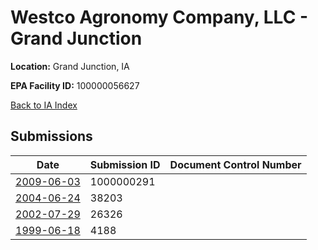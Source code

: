# Westco Agronomy Company, LLC - Grand Junction

**Location:** Grand Junction, IA

**EPA Facility ID:** 100000056627

[Back to IA Index](../../index.md)

## Submissions

| Date | Submission ID | Document Control Number |
|------|--------------|-------------------------|
| [2009-06-03](submissions/1000000291.md) | 1000000291 |  |
| [2004-06-24](submissions/38203.md) | 38203 |  |
| [2002-07-29](submissions/26326.md) | 26326 |  |
| [1999-06-18](submissions/4188.md) | 4188 |  |
